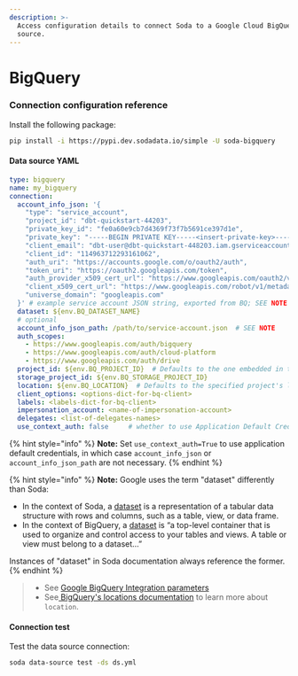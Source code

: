 ```yaml
---
description: >-
  Access configuration details to connect Soda to a Google Cloud BigQuery data
  source.
---
```


# BigQuery

### Connection configuration reference

Install the following package:

```bash
pip install -i https://pypi.dev.sodadata.io/simple -U soda-bigquery
```

#### Data source YAML

```yaml
type: bigquery
name: my_bigquery
connection:
  account_info_json: '{
    "type": "service_account",
    "project_id": "dbt-quickstart-44203",
    "private_key_id": "fe0a60e9cb7d4369f73f7b5691ce397d1e",
    "private_key": "-----BEGIN PRIVATE KEY-----<insert-private-key>-----END PRIVATE KEY-----\n",
    "client_email": "dbt-user@dbt-quickstart-448203.iam.gserviceaccount.com",
    "client_id": "114963712293161062",
    "auth_uri": "https://accounts.google.com/o/oauth2/auth",
    "token_uri": "https://oauth2.googleapis.com/token",
    "auth_provider_x509_cert_url": "https://www.googleapis.com/oauth2/v1/certs",
    "client_x509_cert_url": "https://www.googleapis.com/robot/v1/metadata/x509/dbt-user%40dbt-quickstart-44803.iam.gserviceaccount.com",
    "universe_domain": "googleapis.com"
  }' # example service account JSON string, exported from BQ; SEE NOTE
  dataset: ${env.BQ_DATASET_NAME}
  # optional
  account_info_json_path: /path/to/service-account.json  # SEE NOTE
  auth_scopes:
    - https://www.googleapis.com/auth/bigquery
    - https://www.googleapis.com/auth/cloud-platform
    - https://www.googleapis.com/auth/drive
  project_id: ${env.BQ_PROJECT_ID}  # Defaults to the one embedded in the account JSON
  storage_project_id: ${env.BQ_STORAGE_PROJECT_ID}
  location: ${env.BQ_LOCATION}  # Defaults to the specified project's location
  client_options: <options-dict-for-bq-client>
  labels: <labels-dict-for-bq-client>
  impersonation_account: <name-of-impersonation-account>
  delegates: <list-of-delegates-names>
  use_context_auth: false     # whether to use Application Default Credentials
```

{% hint style="info" %}
**Note:** Set `use_context_auth=True` to use application default credentials, in which case `account_info_json` or `account_info_json_path` are not necessary.
{% endhint %}

{% hint style="info" %}
**Note:** Google uses the term "dataset"  differently than Soda:

* In the context of Soda, a [dataset](https://app.gitbook.com/s/oV0A6Eua8LUIyWgHxsjf/learning-resources/glossary#dataset) is a representation of a tabular data structure with rows and columns, such as a table, view, or data frame.&#x20;
* In the context of BigQuery, a [dataset](https://cloud.google.com/bigquery/docs/datasets-intro) is “a top-level container that is used to organize and control access to your tables and views. A table or view must belong to a dataset…”

Instances of "dataset" in Soda documentation always reference the former.
{% endhint %}

> * See [Google BigQuery Integration parameters](https://cloud.google.com/chronicle/docs/soar/marketplace-integrations/google-big-query#integration_parameters)
> * See[ BigQuery's locations documentation](https://cloud.google.com/bigquery/docs/locations) to learn more about `location`.

#### Connection test

Test the data source connection:

```bash
soda data-source test -ds ds.yml
```

